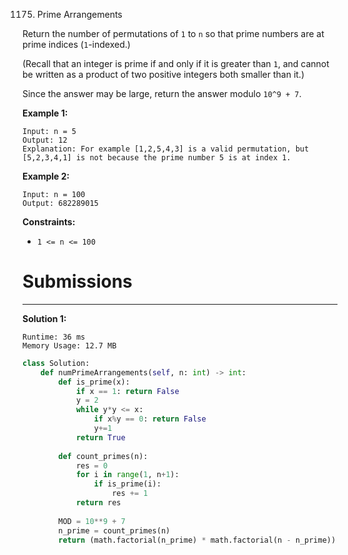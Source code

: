 1175. Prime Arrangements

Return the number of permutations of `1` to `n` so that prime numbers are at prime indices (`1`-indexed.)

(Recall that an integer is prime if and only if it is greater than `1`, and cannot be written as a product of two positive integers both smaller than it.)

Since the answer may be large, return the answer modulo `10^9 + 7`.

 

**Example 1:**
```
Input: n = 5
Output: 12
Explanation: For example [1,2,5,4,3] is a valid permutation, but [5,2,3,4,1] is not because the prime number 5 is at index 1.
```

**Example 2:**
```
Input: n = 100
Output: 682289015
```

**Constraints:**

* `1 <= n <= 100`

# Submissions
---
**Solution 1:**
```
Runtime: 36 ms
Memory Usage: 12.7 MB
```
```python
class Solution:
    def numPrimeArrangements(self, n: int) -> int:
        def is_prime(x):
            if x == 1: return False
            y = 2
            while y*y <= x:
                if x%y == 0: return False
                y+=1
            return True
        
        def count_primes(n):
            res = 0
            for i in range(1, n+1):
                if is_prime(i):
                    res += 1
            return res
        
        MOD = 10**9 + 7
        n_prime = count_primes(n)
        return (math.factorial(n_prime) * math.factorial(n - n_prime)) % MOD
```